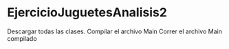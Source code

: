 # EjercicioJuguetesAnalisis2
Descargar todas las clases.
Compilar el archivo Main
Correr el archivo Main compilado
